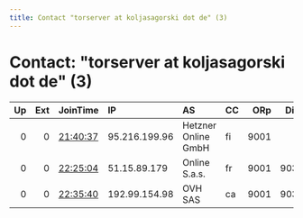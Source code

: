 ```yaml
---
title: Contact "torserver at koljasagorski dot de" (3)
---
```


# Contact: "torserver at koljasagorski dot de" (3)

|   Up |   Ext | JoinTime                                                                                            | IP            | AS                  | CC   |   ORp |   Dirp | OS    | Version   | Nickname           |   eFamMembers |
|-----:|------:|:----------------------------------------------------------------------------------------------------|:--------------|:--------------------|:-----|------:|-------:|:------|:----------|:-------------------|--------------:|
|    0 |     0 | [21:40:37](https://metrics.torproject.org/rs.html#details/646AB69DECF9B76BA40D05E87945EFEE4647CF0C) | 95.216.199.96 | Hetzner Online GmbH | fi   |  9001 |      0 | Linux | 0.3.4.9   | koljasagorskidotde |             1 |
|    0 |     0 | [22:25:04](https://metrics.torproject.org/rs.html#details/66F2820B3C571244F2D87F4753682E4B341FCDE7) | 51.15.89.179  | Online S.a.s.       | fr   |  9001 |   9030 | Linux | 0.3.4.9   | koljastorrelay1    |             1 |
|    0 |     0 | [22:35:40](https://metrics.torproject.org/rs.html#details/F21725E381CEB1FE33ABE60BDD3CF290409E1BF3) | 192.99.154.98 | OVH SAS             | ca   |  9001 |   9030 | Linux | 0.3.4.9   | koljastorrelay2    |             1 |
